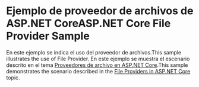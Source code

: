 # <a name="aspnet-core-file-provider-sample"></a><span data-ttu-id="9f528-101">Ejemplo de proveedor de archivos de ASP.NET Core</span><span class="sxs-lookup"><span data-stu-id="9f528-101">ASP.NET Core File Provider Sample</span></span>

<span data-ttu-id="9f528-102">En este ejemplo se indica el uso del proveedor de archivos.</span><span class="sxs-lookup"><span data-stu-id="9f528-102">This sample illustrates the use of File Provider.</span></span> <span data-ttu-id="9f528-103">En este ejemplo se muestra el escenario descrito en el tema [Proveedores de archivo en ASP.NET Core](https://docs.microsoft.com/aspnet/core/fundamentals/file-providers).</span><span class="sxs-lookup"><span data-stu-id="9f528-103">This sample demonstrates the scenario described in the [File Providers in ASP.NET Core](https://docs.microsoft.com/aspnet/core/fundamentals/file-providers) topic.</span></span>
